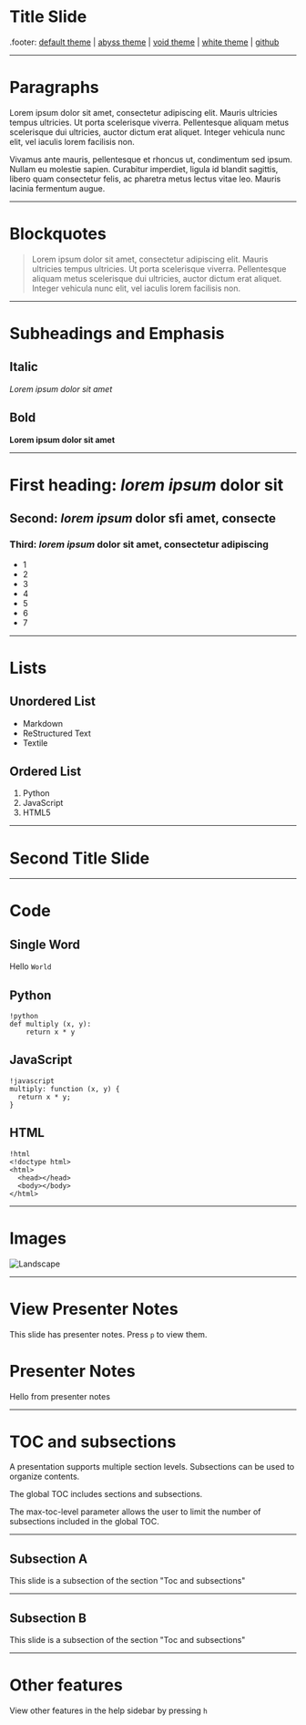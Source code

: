 # Title Slide

.footer: [default theme](.) | [abyss theme](abyss.html) | [void theme](void.html) | [white theme](white.html) | [github](https://github.com/ionelmc/python-darkslide)

---

# Paragraphs

Lorem ipsum dolor sit amet, consectetur adipiscing elit. Mauris ultricies
tempus ultricies. Ut porta scelerisque viverra. Pellentesque aliquam metus
scelerisque dui ultricies, auctor dictum erat aliquet. Integer vehicula nunc
elit, vel iaculis lorem facilisis non.

Vivamus ante mauris, pellentesque et rhoncus ut, condimentum sed ipsum.
Nullam eu molestie sapien. Curabitur imperdiet, ligula id blandit sagittis,
libero quam consectetur felis, ac pharetra metus lectus vitae leo. Mauris
lacinia fermentum augue.

---

# Blockquotes

> Lorem ipsum dolor sit amet, consectetur adipiscing elit. Mauris ultricies
> tempus ultricies. Ut porta scelerisque viverra. Pellentesque aliquam metus
> scelerisque dui ultricies, auctor dictum erat aliquet. Integer vehicula nunc
> elit, vel iaculis lorem facilisis non.

---

# Subheadings and Emphasis

## Italic

*Lorem ipsum dolor sit amet*

## Bold

**Lorem ipsum dolor sit amet**

---

# First heading: *lorem ipsum* dolor sit
## Second: *lorem ipsum* dolor sfi amet, consecte
### Third: *lorem ipsum* dolor sit amet, consectetur adipiscing

* 1
* 2
* 3
* 4
* 5
* 6
* 7

---

# Lists

## Unordered List

- Markdown
- ReStructured Text
- Textile

## Ordered List

1. Python
2. JavaScript
3. HTML5

---

# Second Title Slide

---

# Code

## Single Word

Hello `World`

## Python

    !python
    def multiply (x, y):
        return x * y

## JavaScript

    !javascript
    multiply: function (x, y) {
      return x * y;
    }

## HTML

    !html
    <!doctype html>
    <html>
      <head></head>
      <body></body>
    </html>

---

# Images

![Landscape](../_assets/landscape.jpg)

---

# View Presenter Notes

This slide has presenter notes. Press `p` to view them.

# Presenter Notes

Hello from presenter notes

---

# TOC and subsections

A presentation supports multiple section levels. Subsections can be used to organize contents.

The global TOC includes sections and subsections.

The max-toc-level parameter allows the user to limit the number of subsections included in the global TOC.

---

## Subsection A

This slide is a subsection of the section "Toc and subsections"

---

## Subsection B

This slide is a subsection of the section "Toc and subsections"

---

# Other features

View other features in the help sidebar by pressing `h`
